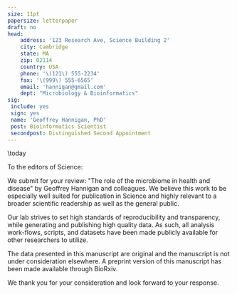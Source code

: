 ```yaml
---
size: 11pt
papersize: letterpaper
draft: no
head:
    address: '123 Research Ave, Science Building 2'
    city: Cambridge
    state: MA
    zip: 02114
    country: USA
    phone: '\(121\) 555-2234'
    fax: '\(999\) 555-6565'
    email: 'hannigan@gmail.com'
    dept: "Microbiology & Bioinformatics"
sig:
 include: yes
 sign: yes
 name: 'Geoffrey Hannigan, PhD'
 post: Bioinformatics Scientist
 secondpost: Distinguished Second Appointment
---
```


\today


To the editors of Science:

We submit for your review: "The role of the microbiome in health and disease" by Geoffrey Hannigan and colleagues. We believe this work to be especially well suited for publication in Science and highly relevant to a broader scientific readership as well as the general public.

Our lab strives to set high standards of reproducibility and transparency, while generating and publishing high quality data. As such, all analysis work-flows, scripts, and datasets have been made publicly available for other researchers to utilize.

The data presented in this manuscript are original and the manuscript is not under consideration elsewhere. A preprint version of this manuscript has been made available through BioRxiv.

We thank you for your consideration and look forward to your response.
